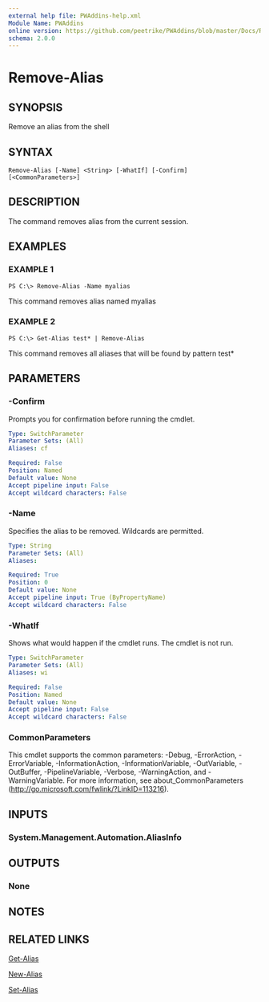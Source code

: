 ```yaml
---
external help file: PWAddins-help.xml
Module Name: PWAddins
online version: https://github.com/peetrike/PWAddins/blob/master/Docs/Remove-Alias.md
schema: 2.0.0
---
```


# Remove-Alias

## SYNOPSIS
Remove an alias from the shell

## SYNTAX

```
Remove-Alias [-Name] <String> [-WhatIf] [-Confirm] [<CommonParameters>]
```

## DESCRIPTION
The command removes alias from the current session.

## EXAMPLES

### EXAMPLE 1
```
PS C:\> Remove-Alias -Name myalias
```

This command removes alias named myalias

### EXAMPLE 2
```
PS C:\> Get-Alias test* | Remove-Alias
```

This command removes all aliases that will be found by pattern test*

## PARAMETERS

### -Confirm
Prompts you for confirmation before running the cmdlet.

```yaml
Type: SwitchParameter
Parameter Sets: (All)
Aliases: cf

Required: False
Position: Named
Default value: None
Accept pipeline input: False
Accept wildcard characters: False
```

### -Name
Specifies the alias to be removed.
Wildcards are permitted.

```yaml
Type: String
Parameter Sets: (All)
Aliases:

Required: True
Position: 0
Default value: None
Accept pipeline input: True (ByPropertyName)
Accept wildcard characters: False
```

### -WhatIf
Shows what would happen if the cmdlet runs.
The cmdlet is not run.

```yaml
Type: SwitchParameter
Parameter Sets: (All)
Aliases: wi

Required: False
Position: Named
Default value: None
Accept pipeline input: False
Accept wildcard characters: False
```

### CommonParameters
This cmdlet supports the common parameters: -Debug, -ErrorAction, -ErrorVariable, -InformationAction, -InformationVariable, -OutVariable, -OutBuffer, -PipelineVariable, -Verbose, -WarningAction, and -WarningVariable. For more information, see about_CommonParameters (http://go.microsoft.com/fwlink/?LinkID=113216).

## INPUTS

### System.Management.Automation.AliasInfo

## OUTPUTS

### None

## NOTES

## RELATED LINKS

[Get-Alias](https://docs.microsoft.com/en-us/powershell/module/microsoft.powershell.utility/get-alias)

[New-Alias](https://docs.microsoft.com/en-us/powershell/module/microsoft.powershell.utility/new-alias)

[Set-Alias](https://docs.microsoft.com/en-us/powershell/module/microsoft.powershell.utility/set-alias)
